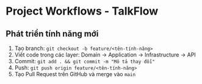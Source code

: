 # Project Workflows - TalkFlow

## Phát triển tính năng mới
1. Tạo branch: `git checkout -b feature/<tên-tính-năng>`
2. Viết code trong các layer: Domain -> Application -> Infrastructure -> API
3. Commit: `git add . && git commit -m "Mô tả thay đổi"`
4. Push: `git push origin feature/<tên-tính-năng>`
5. Tạo Pull Request trên GitHub và merge vào `main`